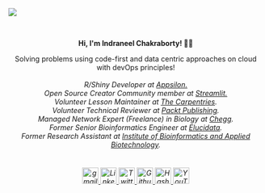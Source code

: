 ![](https://komarev.com/ghpvc/?username=ineelhere&color=red) <div class="container">
  <br>
  <p align='center'>
    <strong> Hi, I'm Indraneel Chakraborty! 👨‍💻 </strong>
  </p>
  <p align='center'>Solving problems using code-first and data centric approaches on cloud with devOps principles! <br>
    <br>
    <i>
      R/Shiny Developer at <a href="https://appsilon.com" target="_blank">Appsilon.</a> <br>
      Open Source Creator Community member at  <a href="https://streamlit.io/creators" target="_blank">Streamlit.</a> <br>
      Volunteer Lesson Maintainer at <a href="https://carpentries.org/" target="_blank">The Carpentries</a>. <br>
      Volunteer Technical Reviewer at <a href="https://www.packtpub.com/" target="_blank">Packt Publishing</a>. <br>
      Managed Network Expert (Freelance) in Biology at <a href="https://www.chegg.com/" target="_blank">Chegg</a>. <br>
      Former Senior Bioinformatics Engineer at <a href="https://elucidata.io/" target="_blank">Elucidata</a>. <br>
      Former Research Assistant at <a href="https://www.ibab.ac.in/" target="_blank">Institute of Bioinformatics and Applied Biotechnology</a>. <br>
    </i>
  </p>
  <h6 class="jumbotron-heading" align='center'>
    <br>
    <a href="mailto:hello.indraneel@gmail.com" target="_blank">
      <img src="https://freepngimg.com/save-icon/66407-account-icons-wallpaper-desktop-computer-in-sign/512x512" alt="gmail" width="32" height="32">
    </a>
    <a href="https://www.linkedin.com/in/indraneelchakraborty/" target="_blank">
      <img src="https://static-exp1.licdn.com/sc/h/al2o9zrvru7aqj8e1x2rzsrca" alt="Linkedin" width="32" height="32">
    </a>
    <a href="https://sites.google.com/view/indraneelchakraborty" target="_blank">
    </a>
    <a href="https://twitter.com/ineelhere" target="_blank">
      <img src="https://abs.twimg.com/favicons/twitter.ico" alt="Twitter" width="32" height="32">
    </a>    
    <a href="https://github.com/ineelhere" target="_blank">
      <img width="32" height="32" src="https://github.com/fluidicon.png" alt="Github">
    </a>
     <a href="https://indraneel.hashnode.dev/" target="_blank">
      <img width="32" height="32" src="https://cdn.hashnode.com/res/hashnode/image/upload/v1611902473383/CDyAuTy75.png" alt="Hashnode">
    </a>
    <a href="https://www.youtube.com/channel/UCbIMzl7rOj0FkamVf_aBM8w" target="_blank">
      <img src="https://www.youtube.com/s/desktop/28b67e7f/img/favicon_48.png" alt="YouTube" width="32" height="32">
    </a>
  </h6>
  <br>
<!--   <p align=center>
    <a href="https://docs.google.com/forms/d/e/1FAIpQLSeZuuBTcglrHmKFfTwZ66HdHVYKge6kJ3cAtSCdF7e_8NMypg/viewform" class="btn btn-outline-success" target="_blank">
      <strong>Contact Me</strong>
    </a>
  </p> -->

</div>
</section>
</main>
<!-- <p align='center'> Visit <strong>
    <a href="https://ineelhere.streamlitapp.com" target="_blank">HERE</a>
  </strong> to explore a few web-apps I have created using python! </p> -->
<!-- <p align="center"><img src="https://github-readme-stats.vercel.app/api?username=ineelhere&show_icons=true&theme=algolia" width = 390px alt="indraneel-chakraborty"></p> -->
